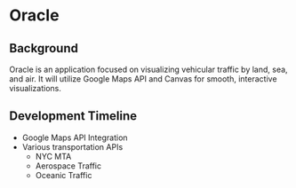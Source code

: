 # Oracle

## Background

Oracle is an application focused on visualizing vehicular traffic by land, sea, and air. It will utilize Google Maps API and Canvas for smooth, interactive visualizations.

## Development Timeline

* Google Maps API Integration
* Various transportation APIs
  * NYC MTA
  * Aerospace Traffic
  * Oceanic Traffic
